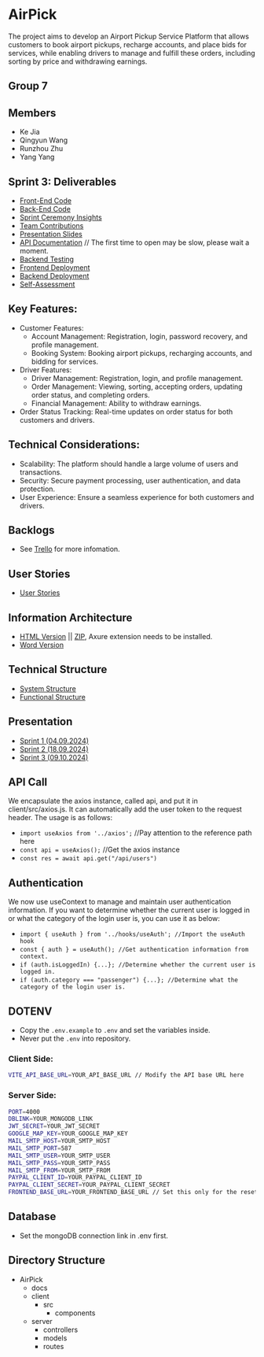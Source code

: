 # AirPick

The project aims to develop an Airport Pickup Service Platform that allows customers to book airport pickups, recharge accounts, and place bids for services, while enabling drivers to manage and fulfill these orders, including sorting by price and withdrawing earnings.

## Group 7

## Members

- Ke Jia
- Qingyun Wang
- Runzhou Zhu
- Yang Yang

## Sprint 3: Deliverables
- [Front-End Code](./client)
- [Back-End Code](./server)
- [Sprint Ceremony Insights](./docs/SprintCeremonyInsights.md)
- [Team Contributions](./docs/TeamContributions.md)
- [Presentation Slides](./docs/AirPick-Presentation-final.pptx)
- [API Documentation](https://airpick-be.onrender.com/api-docs) // The first time to open may be slow, please wait a moment.
- [Backend Testing](./server/tests)
- [Frontend Deployment](https://airpick.onrender.com/)
- [Backend Deployment](https://airpick-be.onrender.com/)
- [Self-Assessment](./docs/SelfAssessment.md)



## Key Features:

- Customer Features:
    * Account Management: Registration, login, password recovery, and profile management.
    * Booking System: Booking airport pickups, recharging accounts, and bidding for services.
- Driver Features:
    * Driver Management: Registration, login, and profile management.
    * Order Management: Viewing, sorting, accepting orders, updating order status, and completing orders.
    * Financial Management: Ability to withdraw earnings.
- Order Status Tracking: Real-time updates on order status for both customers and drivers.

## Technical Considerations:

- Scalability: The platform should handle a large volume of users and transactions.
- Security: Secure payment processing, user authentication, and data protection.
- User Experience: Ensure a seamless experience for both customers and drivers.


## Backlogs

- See [Trello](https://trello.com/b/RTrhEkjZ/airpick) for more infomation.

## User Stories

- [User Stories](./docs/UserStories.md)

## Information Architecture

- [HTML Version](./docs/prototype-html) || [ZIP](./docs/prototype-html.zip), Axure extension needs to be installed.
- [Word Version](./docs/prototype.docx)

## Technical Structure

- [System Structure](./docs/Project-Structure.png)
- [Functional Structure](./docs/Project-Functions.png)


## Presentation

- [Sprint 1 (04.09.2024)](./docs/AirPick-Presentation-1st.pptx)
- [Sprint 2 (18.09.2024)](./docs/AirPick-Presentation-2nd.pptx)
- [Sprint 3 (09.10.2024)](./docs/AirPick-Presentation-final.pptx)


## API Call
We encapsulate the axios instance, called api, and put it in client/src/axios.js. It can automatically add the user token to the request header. The usage is as follows:

- `import useAxios from '../axios';` //Pay attention to the reference path here
- `const api = useAxios();` //Get the axios instance
- `const res = await api.get("/api/users")`

## Authentication
We now use useContext to manage and maintain user authentication information. If you want to determine whether the current user is logged in or what the category of the login user is, you can use it as below:

- `import { useAuth } from '../hooks/useAuth'; //Import the useAuth hook`
- `const { auth } = useAuth(); //Get authentication information from context.`
- `if (auth.isLoggedIn) {...}; //Determine whether the current user is logged in.`
- `if (auth.category === "passenger") {...}; //Determine what the category of the login user is.`

## DOTENV
- Copy the `.env.example` to `.env` and set the variables inside.
- Never put the `.env` into repository.

### Client Side:
```bash
VITE_API_BASE_URL=YOUR_API_BASE_URL // Modify the API base URL here
```

### Server Side:
```bash
PORT=4000
DBLINK=YOUR_MONGODB_LINK
JWT_SECRET=YOUR_JWT_SECRET
GOOGLE_MAP_KEY=YOUR_GOOGLE_MAP_KEY
MAIL_SMTP_HOST=YOUR_SMTP_HOST
MAIL_SMTP_PORT=587
MAIL_SMTP_USER=YOUR_SMTP_USER
MAIL_SMTP_PASS=YOUR_SMTP_PASS
MAIL_SMTP_FROM=YOUR_SMTP_FROM
PAYPAL_CLIENT_ID=YOUR_PAYPAL_CLIENT_ID
PAYPAL_CLIENT_SECRET=YOUR_PAYPAL_CLIENT_SECRET
FRONTEND_BASE_URL=YOUR_FRONTEND_BASE_URL // Set this only for the reset password link
```


## Database
- Set the mongoDB connection link in .env first.

## Directory Structure

- AirPick
    - docs
    - client
        - src
            - components
    - server
        - controllers
        - models
        - routes
